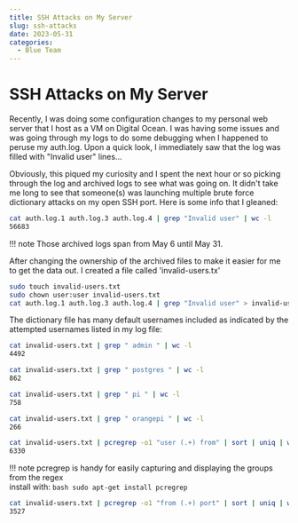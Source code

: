 ```yaml
---
title: SSH Attacks on My Server
slug: ssh-attacks
date: 2023-05-31
categories:
  - Blue Team
---
```


# SSH Attacks on My Server

Recently, I was doing some configuration changes to my personal web server that I host as a VM on Digital Ocean. I was having some issues and was going through my logs to do some debugging when I happened to peruse my auth.log. Upon a quick look, I immediately saw that the log was filled with "Invalid user" lines...
<!-- more -->

Obviously, this piqued my curiosity and I spent the next hour or so picking through the log and archived logs to see what was going on. It didn't take me long to see that someone(s) was launching multiple brute force dictionary attacks on my open SSH port. Here is some info that I gleaned:

````bash title="Checking total Invalid User attempts"
cat auth.log.1 auth.log.3 auth.log.4 | grep "Invalid user" | wc -l 
56683
````

!!! note 
    Those archived logs span from May 6 until May 31.

After changing the ownership of the archived files to make it easier for me to get the data out. I created a file called 'invalid-users.tx'

````bash title="chown and invalid-users.txt"
sudo touch invalid-users.txt
sudo chown user:user invalid-users.txt
cat auth.log.1 auth.log.3 auth.log.4 | grep "Invalid user" > invalid-users.txt
````

The dictionary file has many default usernames included as indicated by the attempted usernames listed in my log file:

````bash title="username --> admin"
cat invalid-users.txt | grep " admin " | wc -l 
4492
````
````bash title="username --> postgres"
cat invalid-users.txt | grep " postgres " | wc -l 
862
````
````bash title="username --> pi"
cat invalid-users.txt | grep " pi " | wc -l 
758
````
````bash title="username --> orangepi"
cat invalid-users.txt | grep " orangepi " | wc -l 
266
````
````bash title="uniq usernames"
cat invalid-users.txt | pcregrep -o1 "user (.+) from" | sort | uniq | wc -l
6330
````
!!! note
    pcregrep is handy for easily capturing and displaying the groups from the regex  
    install with:
    ````bash
    sudo apt-get install pcregrep
    ````
````bash title="uniq ips"
cat invalid-users.txt | pcregrep -o1 "from (.+) port" | sort | uniq | wc -l
3527
````

